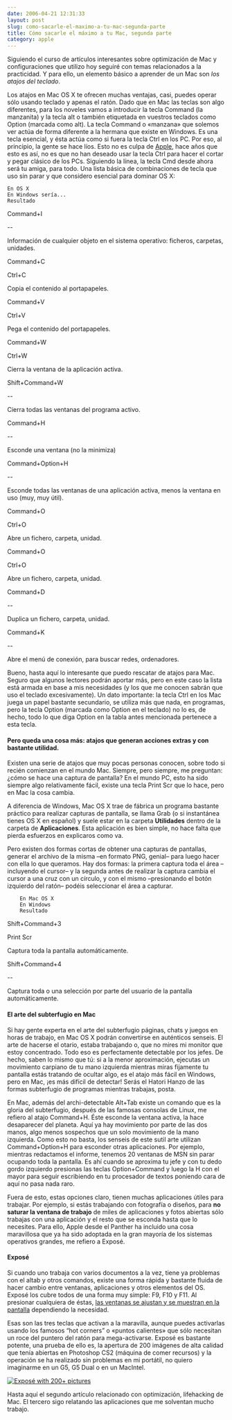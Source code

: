 ```yaml
---
date: 2006-04-21 12:31:33
layout: post
slug: como-sacarle-el-maximo-a-tu-mac-segunda-parte
title: Cómo sacarle el máximo a tu Mac, segunda parte
category: apple
---
```


Siguiendo el curso de artículos interesantes sobre optimización de Mac y configuraciones que utilizo hoy seguiré con temas relacionados a la practicidad. Y para ello, un elemento básico a aprender de un Mac son _los atajos del teclado_.





Los atajos en Mac OS X te ofrecen muchas ventajas,  casi, puedes operar sólo usando teclado y apenas el ratón. Dado que en Mac las teclas son algo diferentes, para los noveles vamos a introducir la tecla Command (la manzanita) y la tecla alt o también etiquetada en vuestros teclados como Option (marcada como alt). La tecla Command o «manzana» que solemos ver actúa de forma diferente a la hermana que existe en Windows. Es una tecla esencial, y ésta actúa como si fuera la tecla Ctrl en los PC. Por eso, al principio, la gente se hace líos. Esto no es culpa de [Apple](http://www.apple.com), hace años que esto es así, no es que no han deseado usar la tecla Ctrl para hacer el cortar y pegar clásico de los PCs. Siguiendo la línea, la tecla Cmd desde ahora será tu amiga, para todo. Una lista básica de combinaciones de tecla que uso sin parar y que considero esencial para dominar OS X:










	En OS X
	En Windows sería...
	Resultado







Command+I


--


Información de cualquier objeto en el sistema operativo: ficheros, carpetas, unidades.






Command+C


Ctrl+C


Copia el contenido al portapapeles.






Command+V


Ctrl+V


Pega el contenido del portapapeles.






Command+W


Ctrl+W


Cierra la ventana de la aplicación activa.






Shift+Command+W


--


Cierra todas las ventanas del programa activo.






Command+H


--


Esconde una ventana (no la minimiza)






Command+Option+H


--


Esconde todas las ventanas de una aplicación activa, menos la ventana en uso (muy, muy útil).






Command+O


Ctrl+O


Abre un fichero, carpeta, unidad.






Command+O


Ctrl+O


Abre un fichero, carpeta, unidad.






Command+D


--


Duplica un fichero, carpeta, unidad.






Command+K


--


Abre el menú de conexión, para buscar redes, ordenadores.







Bueno, hasta aquí lo interesante que puedo rescatar de atajos para Mac. Seguro que algunos lectores podrán aportar más, pero en este caso la lista está armada en base a mis necesidades (y los que me conocen sabrán que uso el teclado excesivamente). Un dato importante: la tecla Ctrl en los Mac juega un papel bastante secundario, se utiliza más que nada, en programas, pero la tecla Option (marcada como Option en el teclado) no lo es, de hecho, todo lo que diga Option en la tabla antes mencionada pertenece a esta tecla.





#### Pero queda una cosa más: atajos que generan acciones extras y con bastante utilidad.





Existen una serie de atajos que muy pocas personas conocen, sobre todo si recién comienzan en el mundo Mac. Siempre, pero siempre, me preguntan: ¿cómo se hace una captura de pantalla? En el mundo PC, esto ha sido siempre algo relativamente fácil, existe una tecla Print Scr que lo hace, pero en Mac la cosa cambia.





A diferencia de Windows, Mac OS X trae de fábrica un programa bastante práctico para realizar capturas de pantalla, se llama Grab (o si instantánea tienes OS X en español) y suele estar en la carpeta **Utilidades** dentro de la carpeta de **Aplicaciones**. Esta aplicación es bien simple, no hace falta que pierda esfuerzos en explicaros como va.





Pero existen dos formas cortas de obtener una capturas de pantallas, generar el archivo de la misma –en formato PNG, genial– para luego hacer con ella lo que queramos. Hay dos formas: la primera captura toda el área –incluyendo el cursor– y la segunda antes de realizar la captura cambia el cursor a una cruz con un círculo, y con el mismo –presionando el botón izquierdo del ratón– podéis seleccionar el área a capturar.










		En Mac OS X
		En Windows
		Resultado







Shift+Command+3


Print Scr


Captura toda la pantalla automáticamente.






Shift+Command+4


--


Captura toda o una selección por parte del usuario de la pantalla automáticamente.







#### El arte del subterfugio en Mac





Si hay gente experta en el arte del subterfugio páginas, chats y juegos en horas de trabajo, en Mac OS X podrán convertirse en auténticos senseis. El arte de hacerse el otario, estaba trabajando o, que no mires mi monitor que estoy concentrado. Todo eso es perfectamente detectable por los jefes. De hecho, saben lo mismo que tú: si a la menor aproximación, ejecutas un movimiento carpiano de tu mano izquierda mientras miras fijamente tu pantalla estás tratando de ocultar algo, es el atajo más fácil en Windows, pero en Mac, ¡es más difícil de detectar! Serás el Hatori Hanzo de las formas subterfugio de programas mientras trabajas, posta.





En Mac, además del archi-detectable Alt+Tab existe un comando que es la gloria del subterfugio, después de las famosas consolas de Linux, me refiero al atajo Command+H. Éste esconde la ventana activa, la hace desaparecer del planeta. Aquí ya hay movimiento por parte de las dos manos, algo menos sospechos que un solo movimiento de la mano izquierda. Como esto no basta, los senseis de este sutil arte utilizan Command+Option+H para esconder otras aplicaciones. Por ejemplo, mientras redactamos el informe, tenemos 20 ventanas de MSN sin parar ocupando toda la pantalla. Es ahí cuando se aproxima tu jefe y con tu dedo gordo izquierdo presionas las teclas Option+Command y luego la H con el mayor para seguir escribiendo en tu procesador de textos poniendo cara de aquí no pasa nada raro.





Fuera de esto, estas opciones claro, tienen muchas aplicaciones útiles para trabajar. Por ejemplo, si estás trabajando con fotografía o diseños, para **no saturar la ventana de trabajo** de miles de aplicaciones y fotos abiertas sólo trabajas con una aplicación y el resto que se esconda hasta que lo necesites. Para ello, Apple desde el Panther ha incluido una cosa maravillosa que ya ha sido adoptada en la gran mayoría de los sistemas operativos grandes, me refiero a Exposé.





#### Exposé





Si cuando uno trabaja con varios documentos a la vez, tiene ya problemas con el altab y otros comandos, existe una forma rápida y bastante fluida de hacer cambio entre ventanas, aplicaciones y otros elementos del OS. Exposé los cubre todos de una forma muy simple: F9, F10 y F11. Al presionar cualquiera de éstas, [las ventanas se ajustan y se muestran en la pantalla](http://www.apple.com/macosx/theater/expose.html) dependiendo la necesidad.





Esas son las tres teclas que activan a la maravilla, aunque puedes activarlas usando los famosos “hot corners” o «puntos calientes» que sólo necesitan un roce del puntero del ratón para mega-activarse. Exposé es bastante potente, una prueba de ello es, la apertura de 200 imágenes de alta calidad que tenía abiertas en Photoshop CS2 (máquina de comer recursos) y la operación se ha realizado sin problemas en mi portátil, no quiero imaginarme en un G5, G5 Dual o en un MacIntel.





[![Exposé with 200+ pictures](http://static.flickr.com/11/12462069_4ad9191127.jpg)](http://www.flickr.com/photos/minid/12462069/)





Hasta aquí el segundo artículo relacionado con optimización, lifehacking de Mac. El tercero sigo relatando las aplicaciones que me solventan mucho trabajo.
